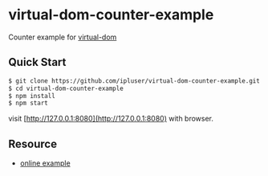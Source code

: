 # virtual-dom-counter-example
Counter example for [virtual-dom](https://github.com/Matt-Esch/virtual-dom)


## Quick Start

```sh
$ git clone https://github.com/ipluser/virtual-dom-counter-example.git
$ cd virtual-dom-counter-example
$ npm install
$ npm start
```

visit [http://127.0.0.1:8080](http://127.0.0.1:8080) with browser.


## Resource

- [online example](https://ipluser.github.io/virtual-dom-counter-example/)